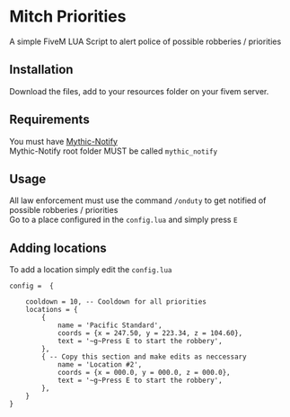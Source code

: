 # Mitch Priorities

A simple FiveM LUA Script to alert police of possible robberies / priorities

## Installation

Download the files, add to your resources folder on your fivem server.



## Requirements
You must have [Mythic-Notify](https://github.com/JayMontana36/mythic_notify) \
Mythic-Notify root folder MUST be called `mythic_notify`

## Usage
All law enforcement must use the command `/onduty` to get notified of possible robberies / priorities\
Go to a place configured in the `config.lua` and simply press `E`

## Adding locations
To add a location simply edit the `config.lua`
```
config =  {

    cooldown = 10, -- Cooldown for all priorities
    locations = {
        {
            name = 'Pacific Standard',
            coords = {x = 247.50, y = 223.34, z = 104.60},
            text = '~g~Press E to start the robbery',
        },
        { -- Copy this section and make edits as neccessary 
            name = 'Location #2',
            coords = {x = 000.0, y = 000.0, z = 000.0},
            text = '~g~Press E to start the robbery',
        },
    }
}
```
